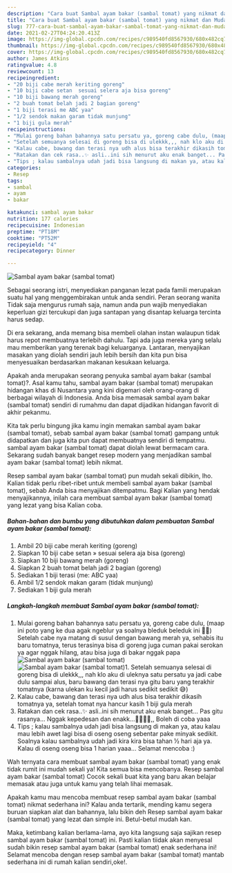 ```yaml
---
description: "Cara buat Sambal ayam bakar (sambal tomat) yang nikmat dan Mudah Dibuat"
title: "Cara buat Sambal ayam bakar (sambal tomat) yang nikmat dan Mudah Dibuat"
slug: 777-cara-buat-sambal-ayam-bakar-sambal-tomat-yang-nikmat-dan-mudah-dibuat
date: 2021-02-27T04:24:20.413Z
image: https://img-global.cpcdn.com/recipes/c989540fd8567930/680x482cq70/sambal-ayam-bakar-sambal-tomat-foto-resep-utama.jpg
thumbnail: https://img-global.cpcdn.com/recipes/c989540fd8567930/680x482cq70/sambal-ayam-bakar-sambal-tomat-foto-resep-utama.jpg
cover: https://img-global.cpcdn.com/recipes/c989540fd8567930/680x482cq70/sambal-ayam-bakar-sambal-tomat-foto-resep-utama.jpg
author: James Atkins
ratingvalue: 4.8
reviewcount: 13
recipeingredient:
- "20 biji cabe merah keriting goreng"
- "10 biji cabe setan  sesuai selera aja bisa goreng"
- "10 biji bawang merah goreng"
- "2 buah tomat belah jadi 2 bagian goreng"
- "1 biji terasi me ABC yaa"
- "1/2 sendok makan garam tidak munjung"
- "1 biji gula merah"
recipeinstructions:
- "Mulai goreng bahan bahannya satu persatu ya, goreng cabe dulu, (maap ini poto yang ke dua agak ngeblur ya soalnya bleduk beleduk ini 🙏🏻) Setelah cabe nya matang di susul dengan bawang merah ya, sehabis itu baru tomatnya, terus terasinya bisa di goreng juga cuman pakai serokan ya agar nggak hilang, atau bisa juga di bakar nggak papa"
- "Setelah semuanya selesai di goreng bisa di ulekkk,,, nah klo aku di uleknya satu persatu ya jadi cabe dulu sampai alus, baru bawang dan terasi nya gitu baru yang terakhir tomatnya (karna ulekan ku kecil jadi harus sedikit sedikit 😅)"
- "Kalau cabe, bawang dan terasi nya udh alus bisa terakhir dikasih tomatnya ya, setelah tomat nya hancur kasih 1 biji gula merah"
- "Ratakan dan cek rasa..✨ asli..ini sih menurut aku enak banget... Pas gitu rasanya... Nggak kepedesan dan enakk...👍🏻👍🏻,, Boleh di coba yaaa"
- "Tips ; kalau sambalnya udah jadi bisa langsung di makan ya, atau kalau mau lebih awet lagi bisa di oseng oseng sebentar pake minyak sedikit. Soalnya kalau sambalnya udah jadi kira kira bisa tahan ½ hari aja ya. Kalau di oseng oseng bisa 1 harian yaaa... Selamat mencoba :)"
categories:
- Resep
tags:
- sambal
- ayam
- bakar

katakunci: sambal ayam bakar 
nutrition: 177 calories
recipecuisine: Indonesian
preptime: "PT18M"
cooktime: "PT52M"
recipeyield: "4"
recipecategory: Dinner

---
```



![Sambal ayam bakar (sambal tomat)](https://img-global.cpcdn.com/recipes/c989540fd8567930/680x482cq70/sambal-ayam-bakar-sambal-tomat-foto-resep-utama.jpg)

Sebagai seorang istri, menyediakan panganan lezat pada famili merupakan suatu hal yang menggembirakan untuk anda sendiri. Peran seorang  wanita Tidak saja mengurus rumah saja, namun anda pun wajib menyediakan keperluan gizi tercukupi dan juga santapan yang disantap keluarga tercinta harus sedap.

Di era  sekarang, anda memang bisa membeli olahan instan walaupun tidak harus repot membuatnya terlebih dahulu. Tapi ada juga mereka yang selalu mau memberikan yang terenak bagi keluarganya. Lantaran, menyajikan masakan yang diolah sendiri jauh lebih bersih dan kita pun bisa menyesuaikan berdasarkan makanan kesukaan keluarga. 



Apakah anda merupakan seorang penyuka sambal ayam bakar (sambal tomat)?. Asal kamu tahu, sambal ayam bakar (sambal tomat) merupakan hidangan khas di Nusantara yang kini digemari oleh orang-orang di berbagai wilayah di Indonesia. Anda bisa memasak sambal ayam bakar (sambal tomat) sendiri di rumahmu dan dapat dijadikan hidangan favorit di akhir pekanmu.

Kita tak perlu bingung jika kamu ingin memakan sambal ayam bakar (sambal tomat), sebab sambal ayam bakar (sambal tomat) gampang untuk didapatkan dan juga kita pun dapat membuatnya sendiri di tempatmu. sambal ayam bakar (sambal tomat) dapat diolah lewat bermacam cara. Sekarang sudah banyak banget resep modern yang menjadikan sambal ayam bakar (sambal tomat) lebih nikmat.

Resep sambal ayam bakar (sambal tomat) pun mudah sekali dibikin, lho. Kalian tidak perlu ribet-ribet untuk membeli sambal ayam bakar (sambal tomat), sebab Anda bisa menyajikan ditempatmu. Bagi Kalian yang hendak menyajikannya, inilah cara membuat sambal ayam bakar (sambal tomat) yang lezat yang bisa Kalian coba.

<!--inarticleads1-->

##### Bahan-bahan dan bumbu yang dibutuhkan dalam pembuatan Sambal ayam bakar (sambal tomat):

1. Ambil 20 biji cabe merah keriting (goreng)
1. Siapkan 10 biji cabe setan » sesuai selera aja bisa (goreng)
1. Siapkan 10 biji bawang merah (goreng)
1. Siapkan 2 buah tomat belah jadi 2 bagian (goreng)
1. Sediakan 1 biji terasi (me: ABC yaa)
1. Ambil 1/2 sendok makan garam (tidak munjung)
1. Sediakan 1 biji gula merah




<!--inarticleads2-->

##### Langkah-langkah membuat Sambal ayam bakar (sambal tomat):

1. Mulai goreng bahan bahannya satu persatu ya, goreng cabe dulu, (maap ini poto yang ke dua agak ngeblur ya soalnya bleduk beleduk ini 🙏🏻) Setelah cabe nya matang di susul dengan bawang merah ya, sehabis itu baru tomatnya, terus terasinya bisa di goreng juga cuman pakai serokan ya agar nggak hilang, atau bisa juga di bakar nggak papa
<img src="https://img-global.cpcdn.com/steps/d35a0b0ebec0dc35/160x128cq70/sambal-ayam-bakar-sambal-tomat-langkah-memasak-1-foto.jpg" alt="Sambal ayam bakar (sambal tomat)"><img src="https://img-global.cpcdn.com/steps/c8a6108cfab811a1/160x128cq70/sambal-ayam-bakar-sambal-tomat-langkah-memasak-1-foto.jpg" alt="Sambal ayam bakar (sambal tomat)">1. Setelah semuanya selesai di goreng bisa di ulekkk,,, nah klo aku di uleknya satu persatu ya jadi cabe dulu sampai alus, baru bawang dan terasi nya gitu baru yang terakhir tomatnya (karna ulekan ku kecil jadi harus sedikit sedikit 😅)
1. Kalau cabe, bawang dan terasi nya udh alus bisa terakhir dikasih tomatnya ya, setelah tomat nya hancur kasih 1 biji gula merah
1. Ratakan dan cek rasa..✨ asli..ini sih menurut aku enak banget... Pas gitu rasanya... Nggak kepedesan dan enakk...👍🏻👍🏻,, Boleh di coba yaaa
1. Tips ; kalau sambalnya udah jadi bisa langsung di makan ya, atau kalau mau lebih awet lagi bisa di oseng oseng sebentar pake minyak sedikit. Soalnya kalau sambalnya udah jadi kira kira bisa tahan ½ hari aja ya. Kalau di oseng oseng bisa 1 harian yaaa... Selamat mencoba :)




Wah ternyata cara membuat sambal ayam bakar (sambal tomat) yang enak tidak rumit ini mudah sekali ya! Kita semua bisa mencobanya. Resep sambal ayam bakar (sambal tomat) Cocok sekali buat kita yang baru akan belajar memasak atau juga untuk kamu yang telah lihai memasak.

Apakah kamu mau mencoba membuat resep sambal ayam bakar (sambal tomat) nikmat sederhana ini? Kalau anda tertarik, mending kamu segera buruan siapkan alat dan bahannya, lalu bikin deh Resep sambal ayam bakar (sambal tomat) yang lezat dan simple ini. Betul-betul mudah kan. 

Maka, ketimbang kalian berlama-lama, ayo kita langsung saja sajikan resep sambal ayam bakar (sambal tomat) ini. Pasti kalian tiidak akan menyesal sudah bikin resep sambal ayam bakar (sambal tomat) enak sederhana ini! Selamat mencoba dengan resep sambal ayam bakar (sambal tomat) mantab sederhana ini di rumah kalian sendiri,oke!.

